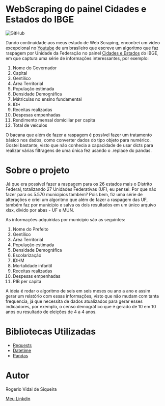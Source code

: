 # WebScraping do painel Cidades e Estados do IBGE

![GitHub](https://img.shields.io/github/license/rvidals/WebScraping-cidades-e-estados-IBGE)

Dando continuidade aos meus estudo de Web Scraping, encontrei um vídeo excepcional no [Youtube](https://youtu.be/OpX5Y7dzNjI) de um brasileiro que escreve um algoritmo que faz raspagem por Unidade da Federação no painel [Cidades e Estados](https://www.ibge.gov.br/cidades-e-estados) do IBGE, em que captura uma série de informações interessantes, por exemplo:

1.  Nome do Governador
2.  Capital
3.   Gentílico
4.  Área Territorial
5.  População estimada
6.  Densidade Demográfica
7.  Mátriculas no ensino fundamental
8.  IDH
9.  Receitas realizadas
10.  Despesas empenhadas
11.  Rendimento mensal domiciliar per capita
12.  Total de veículos

O bacana que além de fazer a raspagem é possível fazer um tratamento básico nos dados, como converter dados do tipo objeto para numérico. Gostei bastante, visto que não conhecia a capacidade de usar dicts para realizar várias filtragens de uma única fez usando o .replace do pandas.

# Sobre o projeto

Já que era possível fazer a raspagem para os 26 estados mais o Distrito Federal, totalizando 27 Unidades Federativas (UF), eu pensei: Por que não fazer para os 5.570 municípios também? 
Pois bem, fiz uma série de alterações e criei um algoritmo que além de fazer a raspagem das UF, também faz por município e salva os dois resultados em um único arquivo xlsx, divido por abas - UF e MUN.

As informações adquiridas por município são as seguintes:

1.  Nome do Prefeito
2.  Gentílico
3.  Área Territorial
4.  População estimada
5.  Densidade Demográfica
6.  Escolarização
7.  IDHM
8.  Mortalidade infantil
9.  Receitas realizadas
10.  Despesas empenhadas
11.  PIB per capita

A ideia é rodar o algoritmo de seis em seis meses ou ano a ano e assim gerar um relatório com essas informações, visto que  não mudam com tanta frequencia, já que necessita de dados atualizados para gerar esses indicadores, por exemplo, o censo demográfico que é gerado de 10 em 10 anos ou resultado de eleições de 4 a 4 anos.

# Bibliotecas Utilizadas
- [Requests](https://requests.readthedocs.io/en/latest/)
- [Datetime](https://docs.python.org/3/library/datetime.html)
- [Pandas](https://pandas.pydata.org/)

# Autor
Rogerio Vidal de Siqueira

<a href="https://www.linkedin.com/in/rogerio-vidal-de-siqueira-9478aa136/" target="_blank" rel="noopener noreferrer">Meu Linkdin</a>


